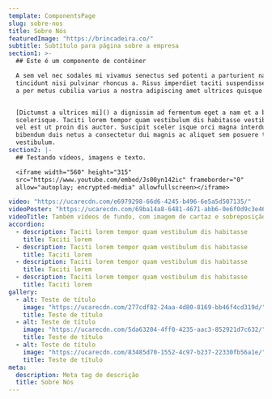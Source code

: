 ```yaml
---
template: ComponentsPage
slug: sobre-nos
title: Sobre Nós
featuredImage: "https://brincadeira.co/"
subtitle: Subtítulo para página sobre a empresa
section1: >-
  ## Este é um componente de contêiner

  A sem vel nec sodales mi vivamus senectus sed potenti a parturient nascetur
  tincidunt nisi pulvinar rhoncus a. Risus imperdiet taciti suspendisse facilisi
  a per metus cubilia varius a nostra adipiscing amet ultrices quisque ac mi a.


  [Dictumst a ultrices mi]() a dignissim ad fermentum eget a nam et a blandit
  scelerisque. Taciti lorem tempor quam vestibulum dis habitasse vestibulum diam
  vel est ut proin dis auctor. Suscipit sceler isque orci magna interdum vel
  bibendum duis netus a consectetur dui magnis ac aliquet sem posuere tincidunt
  vestibulum.
section2: |-
  ## Testando vídeos, imagens e texto.

  <iframe width="560" height="315"
  src="https://www.youtube.com/embed/Js00yn142ic" frameborder="0"
  allow="autoplay; encrypted-media" allowfullscreen></iframe>

video: "https://ucarecdn.com/e6979298-66d6-4245-b496-6e5a5d507135/"
videoPoster: "https://ucarecdn.com/69ba14a8-6481-4671-abb6-0e6f0d9c3e46/"
videoTitle: Também vídeos de fundo, com imagem de cartaz e sobreposição de título.
accordion:
  - description: Taciti lorem tempor quam vestibulum dis habitasse
    title: Taciti lorem
  - description: Taciti lorem tempor quam vestibulum dis habitasse
    title: Taciti lorem
  - description: Taciti lorem tempor quam vestibulum dis habitasse
    title: Taciti lorem
  - description: Taciti lorem tempor quam vestibulum dis habitasse
    title: Taciti lorem
gallery:
  - alt: Teste de título
    image: "https://ucarecdn.com/277cdf82-24aa-4d80-8169-bb46f4cd319d/"
    title: Teste de título
  - alt: Teste de título
    image: "https://ucarecdn.com/5da63204-4ff0-4235-aac3-852921d7c632/"
    title: Teste de título
  - alt: Teste de título
    image: "https://ucarecdn.com/83485d70-1552-4c97-b237-22330fb56a1e/"
    title: Teste de título
meta:
  description: Meta tag de descrição
  title: Sobre Nós
---
```

